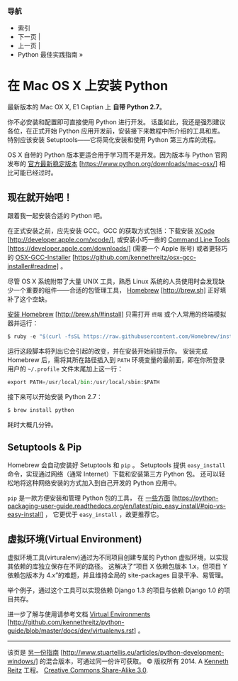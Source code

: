 ### 导航

*   索引
*   下一页 |
*   上一页 |
*   Python 最佳实践指南 »

 # 在 Mac OS X 上安装 Python

最新版本的 Mac OX X, E1 Captian 上 **自带 Python 2.7**。

你不必安装和配置即可直接使用 Python 进行开发。 话虽如此，我还是强烈建议各位，在正式开始 Python 应用开发前，安装接下来教程中所介绍的工具和库。 特别应该安装 Setuptools——它将简化安装和使用 Python 第三方库的流程。

OS X 自带的 Python 版本更适合用于学习而不是开发。因为版本与 Python 官网发布的 [官方最新稳定版本](https://www.python.org/downloads/mac-osx/) [https://www.python.org/downloads/mac-osx/] 相比可能已经过时。

## 现在就开始吧！

跟着我一起安装合适的 Python 吧。

在正式安装之前，应先安装 GCC。GCC 的获取方式包括：下载安装 [XCode](http://developer.apple.com/xcode/) [http://developer.apple.com/xcode/], 或安装小巧一些的 [Command Line Tools](https://developer.apple.com/downloads/) [https://developer.apple.com/downloads/] (需要一个 Apple 账号) 或者更轻巧的 [OSX-GCC-Installer](https://github.com/kennethreitz/osx-gcc-installer#readme) [https://github.com/kennethreitz/osx-gcc-installer#readme] 。

尽管 OS X 系统附带了大量 UNIX 工具，熟悉 Linux 系统的人员使用时会发现缺少一个重要的组件——合适的包管理工具， [Homebrew](http://brew.sh) [http://brew.sh] 正好填补了这个空缺。

[安装 Homebrew](http://brew.sh/#install) [http://brew.sh/#install] 只需打开 `终端` 或个人常用的终端模拟器并运行：

```py
$ ruby -e "$(curl -fsSL https://raw.githubusercontent.com/Homebrew/install/master/install)" 
```

运行这段脚本将列出它会引起的改变，并在安装开始前提示你。 安装完成 Homebrew 后，需将其所在路径插入到 `PATH` 环境变量的最前面，即在你所登录用户的 `~/.profile` 文件末尾加上这一行：

```py
export PATH=/usr/local/bin:/usr/local/sbin:$PATH 
```

接下来可以开始安装 Python 2.7：

```py
$ brew install python 
```

耗时大概几分钟。

## Setuptools & Pip

Homebrew 会自动安装好 Setuptools 和 `pip` 。 Setuptools 提供 `easy_install` 命令，实现通过网络（通常 Internet）下载和安装第三方 Python 包。 还可以轻松地将这种网络安装的方式加入到自己开发的 Python 应用中。

`pip` 是一款方便安装和管理 Python 包的工具， 在 [一些方面](https://python-packaging-user-guide.readthedocs.org/en/latest/pip_easy_install/#pip-vs-easy-install) [https://python-packaging-user-guide.readthedocs.org/en/latest/pip_easy_install/#pip-vs-easy-install] ， 它更优于 `easy_install` ，故更推荐它。

## 虚拟环境(Virtual Environment)

虚拟环境工具(virturalenv)通过为不同项目创建专属的 Python 虚拟环境，以实现其依赖的库独立保存在不同的路径。 这解决了“项目 X 依赖包版本 1.x，但项目 Y 依赖包版本为 4.x”的难题，并且维持全局的 site-packages 目录干净、易管理。

举个例子，通过这个工具可以实现依赖 Django 1.3 的项目与依赖 Django 1.0 的项目共存。

进一步了解与使用请参考文档 [Virtual Environments](http://github.com/kennethreitz/python-guide/blob/master/docs/dev/virtualenvs.rst) [http://github.com/kennethreitz/python-guide/blob/master/docs/dev/virtualenvs.rst] 。

* * *

该页是 [另一份指南](http://www.stuartellis.eu/articles/python-development-windows/) [http://www.stuartellis.eu/articles/python-development-windows/] 的混合版本，可通过同一份许可获取。 © 版权所有 2014\. A <a href="http://kennethreitz.com/pages/open-projects.html">Kenneth Reitz</a> 工程。 <a href="http://creativecommons.org/licenses/by-nc-sa/3.0/"> Creative Commons Share-Alike 3.0</a>.